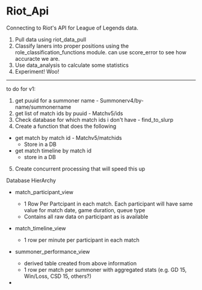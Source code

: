 # Riot_Api
Connecting to Riot's API for League of Legends data.

1. Pull data using riot_data_pull
2. Classify laners into proper positions using the role_classification_functions module. can use score_error to see how accuracte we are.
3. Use data_analysis to calculate some statistics
4. Experiment! Woo!

------------------------

to do for v1:


1. get puuid for a summoner name - Summonerv4/by-name/summonername
2. get list of match ids by puuid - Matchv5/ids
3. Check database for which match ids i don't have - find_to_slurp
4. Create a function that does the following
- get match by match id - Matchv5/matchids
    - Store in a DB
- get match timeline by match id
    - store in a DB
5. Create concurrent processing that will speed this up




Database HierArchy


- match_participant_view
    - 1 Row Per Partcipant in each match. Each participant will have same value for match date, game duration, queue type
    - Contains all raw data on participant as is available
- match_timeline_view
    - 1 row per minute per participant in each match

- summoner_performance_view
    - derived table created from above information
    - 1 row per match per summoner with aggregated stats (e.g. GD 15, Win/Loss, CSD 15, others?)
- 